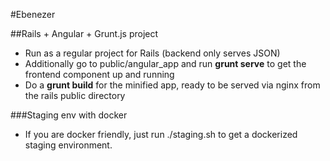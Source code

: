 #Ebenezer

##Rails + Angular + Grunt.js project

- Run as a regular project for Rails (backend only serves JSON)
- Additionally go to public/angular_app and run __grunt serve__ to get the frontend component up and running
- Do a __grunt build__ for the minified app, ready to be served via nginx from the rails public directory


###Staging env with docker
- If you are docker friendly, just run ./staging.sh to get a dockerized staging environment.
